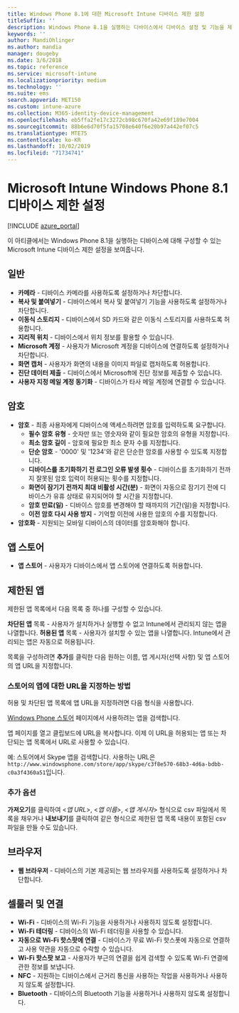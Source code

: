 ```yaml
---
title: Windows Phone 8.1에 대한 Microsoft Intune 디바이스 제한 설정
titleSuffix: ''
description: Windows Phone 8.1을 실행하는 디바이스에서 디바이스 설정 및 기능을 제어하는 데 사용할 수 있는 Intune 설정을 알아봅니다.
keywords: ''
author: MandiOhlinger
ms.author: mandia
manager: dougeby
ms.date: 3/6/2018
ms.topic: reference
ms.service: microsoft-intune
ms.localizationpriority: medium
ms.technology: ''
ms.suite: ems
search.appverid: MET150
ms.custom: intune-azure
ms.collection: M365-identity-device-management
ms.openlocfilehash: eb5ffa2fe17c3272cb98c670fa42e69f189e7004
ms.sourcegitcommit: 88b6e6d70f5fa15708e640f6e20b97a442ef07c5
ms.translationtype: MTE75
ms.contentlocale: ko-KR
ms.lasthandoff: 10/02/2019
ms.locfileid: "71734741"
---
```

# <a name="microsoft-intune-windows-phone-81-device-restriction-settings"></a>Microsoft Intune Windows Phone 8.1 디바이스 제한 설정

[!INCLUDE [azure_portal](../includes/azure_portal.md)]

이 아티클에서는 Windows Phone 8.1을 실행하는 디바이스에 대해 구성할 수 있는 Microsoft Intune 디바이스 제한 설정을 보여줍니다.


## <a name="general"></a>일반

- **카메라** - 디바이스 카메라를 사용하도록 설정하거나 차단합니다.
- **복사 및 붙여넣기** - 디바이스에서 복사 및 붙여넣기 기능을 사용하도록 설정하거나 차단합니다.
- **이동식 스토리지** - 디바이스에서 SD 카드와 같은 이동식 스토리지를 사용하도록 허용합니다.
- **지리적 위치** - 디바이스에서 위치 정보를 활용할 수 있습니다.
- **Microsoft 계정** - 사용자가 Microsoft 계정을 디바이스에 연결하도록 설정하거나 차단합니다.
- **화면 캡처** - 사용자가 화면의 내용을 이미지 파일로 캡처하도록 허용합니다.
- **진단 데이터 제출** - 디바이스에서 Microsoft에 진단 정보를 제출할 수 있습니다.
- **사용자 지정 메일 계정 동기화** - 디바이스가 타사 메일 계정에 연결할 수 있습니다.

## <a name="password"></a>암호

- **암호** - 최종 사용자에게 디바이스에 액세스하려면 암호를 입력하도록 요구합니다.
  - **필수 암호 유형** - 숫자만 또는 영숫자와 같이 필요한 암호의 유형을 지정합니다.
  - **최소 암호 길이** - 암호에 필요한 최소 문자 수를 지정합니다.
  - **단순 암호** - '0000' 및 '1234'와 같은 단순한 암호를 사용할 수 있도록 지정합니다.
  - **디바이스를 초기화하기 전 로그인 오류 발생 횟수** - 디바이스를 초기화하기 전까지 잘못된 암호 입력이 허용되는 횟수를 지정합니다.
  - **화면이 잠기기 전까지 최대 비활성 시간(분)** - 화면이 자동으로 잠기기 전에 디바이스가 유휴 상태로 유지되어야 할 시간을 지정합니다.
  - **암호 만료(일)** - 디바이스 암호를 변경해야 할 때까지의 기간(일)을 지정합니다.
  - **이전 암호 다시 사용 방지** - 기억할 이전에 사용한 암호의 수를 지정합니다.
- **암호화** - 지원되는 모바일 디바이스의 데이터를 암호화해야 합니다.

## <a name="app-store"></a>앱 스토어

- **앱 스토어** - 사용자가 디바이스에서 앱 스토어에 연결하도록 허용합니다.

## <a name="restricted-apps"></a>제한된 앱

제한된 앱 목록에서 다음 목록 중 하나를 구성할 수 있습니다.

**차단된 앱** 목록 - 사용자가 설치하거나 실행할 수 없고 Intune에서 관리되지 않는 앱을 나열합니다.
**허용된 앱** 목록 - 사용자가 설치할 수 있는 앱을 나열합니다. Intune에서 관리되는 앱은 자동으로 허용됩니다.

목록을 구성하려면 **추가**를 클릭한 다음 원하는 이름, 앱 게시자(선택 사항) 및 앱 스토어의 앱 URL을 지정합니다.

### <a name="how-to-specify-the-url-to-an-app-in-the-store"></a>스토어의 앱에 대한 URL을 지정하는 방법

허용 및 차단된 앱 목록에 앱 URL을 지정하려면 다음 형식을 사용합니다.

[Windows Phone 스토어](https://www.microsoft.com/store/apps/windows-phone) 페이지에서 사용하려는 앱을 검색합니다.

앱 페이지를 열고 클립보드에 URL을 복사합니다. 이제 이 URL을 허용되는 앱 또는 차단되는 앱 목록에서 URL로 사용할 수 있습니다.

예: 스토어에서 Skype 앱을 검색합니다. 사용하는 URL은 `http://www.windowsphone.com/store/app/skype/c3f8e570-68b3-4d6a-bdbb-c0a3f4360a51`입니다.



### <a name="additional-options"></a>추가 옵션

**가져오기**를 클릭하여 <*앱 URL*>, <*앱 이름*>, <*앱 게시자*> 형식으로 csv 파일에서 목록을 채우거나 **내보내기**를 클릭하여 같은 형식으로 제한된 앱 목록 내용이 포함된 csv 파일을 만들 수도 있습니다.


## <a name="browser"></a>브라우저

- **웹 브라우저** - 디바이스의 기본 제공되는 웹 브라우저를 사용하도록 설정하거나 차단합니다.

## <a name="cellular-and-connectivity"></a>셀룰러 및 연결

- **Wi-Fi** - 디바이스의 Wi-Fi 기능을 사용하거나 사용하지 않도록 설정합니다.
- **Wi-Fi 테더링** - 디바이스의 Wi-Fi 테더링을 사용할 수 있습니다.
- **자동으로 Wi-Fi 핫스팟에 연결** - 디바이스가 무료 Wi-Fi 핫스폿에 자동으로 연결하고 사용 약관을 자동으로 수락할 수 있습니다.
- **Wi-Fi 핫스팟 보고** - 사용자가 부근의 연결을 쉽게 검색할 수 있도록 Wi-Fi 연결에 관한 정보를 보냅니다.
- **NFC** - 지원하는 디바이스에서 근거리 통신을 사용하는 작업을 사용하거나 사용하지 않도록 설정합니다.
- **Bluetooth** - 디바이스의 Bluetooth 기능을 사용하거나 사용하지 않도록 설정합니다.
